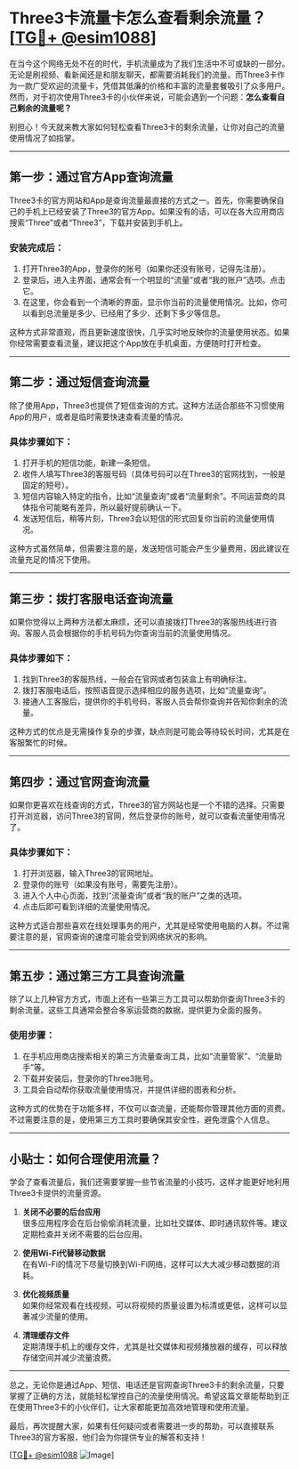 # Three3卡流量卡怎么查看剩余流量？[[TG💪+ @esim1088](https://t.me/s/esim1088)]

在当今这个网络无处不在的时代，手机流量成为了我们生活中不可或缺的一部分。无论是刷视频、看新闻还是和朋友聊天，都需要消耗我们的流量。而Three3卡作为一款广受欢迎的流量卡，凭借其低廉的价格和丰富的流量套餐吸引了众多用户。然而，对于初次使用Three3卡的小伙伴来说，可能会遇到一个问题：**怎么查看自己剩余的流量呢？**

别担心！今天就来教大家如何轻松查看Three3卡的剩余流量，让你对自己的流量使用情况了如指掌。

---

## **第一步：通过官方App查询流量**

Three3卡的官方网站和App是查询流量最直接的方式之一。首先，你需要确保自己的手机上已经安装了Three3的官方App。如果没有的话，可以在各大应用商店搜索“Three”或者“Three3”，下载并安装到手机上。

### 安装完成后：
1. 打开Three3的App，登录你的账号（如果你还没有账号，记得先注册）。
2. 登录后，进入主界面，通常会有一个明显的“流量”或者“我的账户”选项。点击它。
3. 在这里，你会看到一个清晰的界面，显示你当前的流量使用情况。比如，你可以看到总流量是多少、已经用了多少、还剩下多少等信息。

这种方式非常直观，而且更新速度很快，几乎实时地反映你的流量使用状态。如果你经常需要查看流量，建议把这个App放在手机桌面，方便随时打开检查。

---

## **第二步：通过短信查询流量**

除了使用App，Three3也提供了短信查询的方式。这种方法适合那些不习惯使用App的用户，或者是临时需要快速查看流量的情况。

### 具体步骤如下：
1. 打开手机的短信功能，新建一条短信。
2. 收件人填写Three3的客服号码（具体号码可以在Three3的官网找到，一般是固定的短号）。
3. 短信内容输入特定的指令，比如“流量查询”或者“流量剩余”。不同运营商的具体指令可能略有差异，所以最好提前确认一下。
4. 发送短信后，稍等片刻，Three3会以短信的形式回复你当前的流量使用情况。

这种方式虽然简单，但需要注意的是，发送短信可能会产生少量费用，因此建议在流量充足的情况下使用。

---

## **第三步：拨打客服电话查询流量**

如果你觉得以上两种方法都太麻烦，还可以直接拨打Three3的客服热线进行咨询。客服人员会根据你的手机号码为你查询当前的流量使用情况。

### 具体步骤如下：
1. 找到Three3的客服热线，一般会在官网或者包装盒上有明确标注。
2. 拨打客服电话后，按照语音提示选择相应的服务选项，比如“流量查询”。
3. 接通人工客服后，提供你的手机号码，客服人员会帮你查询并告知你剩余的流量。

这种方式的优点是无需操作复杂的步骤，缺点则是可能会等待较长时间，尤其是在客服繁忙的时候。

---

## **第四步：通过官网查询流量**

如果你更喜欢在线查询的方式，Three3的官方网站也是一个不错的选择。只需要打开浏览器，访问Three3的官网，然后登录你的账号，就可以查看流量使用情况了。

### 具体步骤如下：
1. 打开浏览器，输入Three3的官网地址。
2. 登录你的账号（如果没有账号，需要先注册）。
3. 进入个人中心页面，找到“流量查询”或者“我的账户”之类的选项。
4. 点击后即可看到详细的流量使用情况。

这种方式适合那些喜欢在线处理事务的用户，尤其是经常使用电脑的人群。不过需要注意的是，官网查询的速度可能会受到网络状况的影响。

---

## **第五步：通过第三方工具查询流量**

除了以上几种官方方式，市面上还有一些第三方工具可以帮助你查询Three3卡的剩余流量。这些工具通常会整合多家运营商的数据，提供更为全面的服务。

### 使用步骤：
1. 在手机应用商店搜索相关的第三方流量查询工具，比如“流量管家”、“流量助手”等。
2. 下载并安装后，登录你的Three3账号。
3. 工具会自动帮你获取流量使用情况，并提供详细的图表和分析。

这种方式的优势在于功能多样，不仅可以查流量，还能帮你管理其他方面的资费。不过需要注意的是，使用第三方工具时要确保其安全性，避免泄露个人信息。

---

## **小贴士：如何合理使用流量？**

学会了查看流量后，我们还需要掌握一些节省流量的小技巧，这样才能更好地利用Three3卡提供的流量资源。

1. **关闭不必要的后台应用**  
   很多应用程序会在后台偷偷消耗流量，比如社交媒体、即时通讯软件等。建议定期检查并关闭不需要的后台应用。

2. **使用Wi-Fi代替移动数据**  
   在有Wi-Fi的情况下尽量切换到Wi-Fi网络，这样可以大大减少移动数据的消耗。

3. **优化视频质量**  
   如果你经常观看在线视频，可以将视频的质量设置为标清或更低，这样可以显著减少流量的使用。

4. **清理缓存文件**  
   定期清理手机上的缓存文件，尤其是社交媒体和视频播放器的缓存，可以释放存储空间并减少流量浪费。

---

总之，无论你是通过App、短信、电话还是官网查询Three3卡的剩余流量，只要掌握了正确的方法，就能轻松掌控自己的流量使用情况。希望这篇文章能帮助到正在使用Three3卡的小伙伴们，让大家都能更加高效地管理和使用流量。

最后，再次提醒大家，如果有任何疑问或者需要进一步的帮助，可以直接联系Three3的官方客服，他们会为你提供专业的解答和支持！

[[TG💪+ @esim1088](https://t.me/s/esim1088) ![Image](https://i.postimg.cc/4NQfJmqS/Snipaste-2025-05-13-00-14-12.png)]